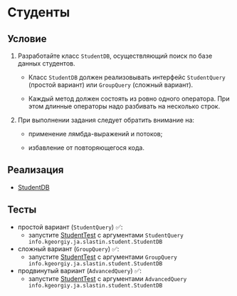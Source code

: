 # Студенты

## Условие

1. Разработайте класс `StudentDB`, осуществляющий поиск по базе данных студентов.

    * Класс `StudentDB` должен реализовывать интерфейс `StudentQuery` (простой вариант) или `GroupQuery` (сложный вариант).

    * Каждый метод должен состоять из ровно одного оператора. При этом длинные операторы надо разбивать на несколько строк.

2. При выполнении задания следует обратить внимание на:

    * применение лямбда-выражений и потоков;

    * избавление от повторяющегося кода.

## Реализация

- [StudentDB](info/kgeorgiy/ja/slastin/student/StudentDB.java)

## Тесты

* простой вариант (`StudentQuery`) ✅:
    * запустите [StudentTest](test/StudentTest.java) с аргументами `StudentQuery info.kgeorgiy.ja.slastin.student.StudentDB`
* сложный вариант (`GroupQuery`) ✅:
    * запустите [StudentTest](test/StudentTest.java) с аргументами `GroupQuery info.kgeorgiy.ja.slastin.student.StudentDB`
* продвинутый вариант (`AdvancedQuery`) ✅:
    * запустите [StudentTest](test/StudentTest.java) с аргументами `AdvancedQuery info.kgeorgiy.ja.slastin.student.StudentDB`
